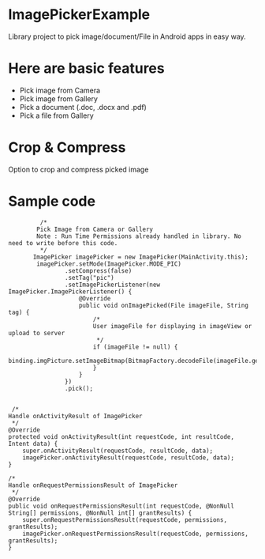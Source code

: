 # ImagePickerExample
Library project to pick image/document/File in Android apps in easy way.

Here are basic features
=======================
- Pick image from Camera
- Pick image from Gallery
- Pick a document (.doc, .docx and .pdf)
- Pick a file from Gallery

Crop & Compress
===============
Option to crop and compress picked image


Sample code
===========

             /*
            Pick Image from Camera or Gallery
            Note : Run Time Permissions already handled in library. No need to write before this code.
             */
           ImagePicker imagePicker = new ImagePicker(MainActivity.this);
            imagePicker.setMode(ImagePicker.MODE_PIC)
                    .setCompress(false)
                    .setTag("pic")
                    .setImagePickerListener(new ImagePicker.ImagePickerListener() {
                        @Override
                        public void onImagePicked(File imageFile, String tag) {
                            /*
                            User imageFile for displaying in imageView or upload to server
                             */
                            if (imageFile != null) {
                                binding.imgPicture.setImageBitmap(BitmapFactory.decodeFile(imageFile.getAbsolutePath()));
                            }
                        }
                    })
                    .pick();
                    
                    
     /*
    Handle onActivityResult of ImagePicker
     */
    @Override
    protected void onActivityResult(int requestCode, int resultCode, Intent data) {
        super.onActivityResult(requestCode, resultCode, data);
        imagePicker.onActivityResult(requestCode, resultCode, data);
    }

    /*
    Handle onRequestPermissionsResult of ImagePicker
     */
    @Override
    public void onRequestPermissionsResult(int requestCode, @NonNull String[] permissions, @NonNull int[] grantResults) {
        super.onRequestPermissionsResult(requestCode, permissions, grantResults);
        imagePicker.onRequestPermissionsResult(requestCode, permissions, grantResults);
    }
    
    
    
